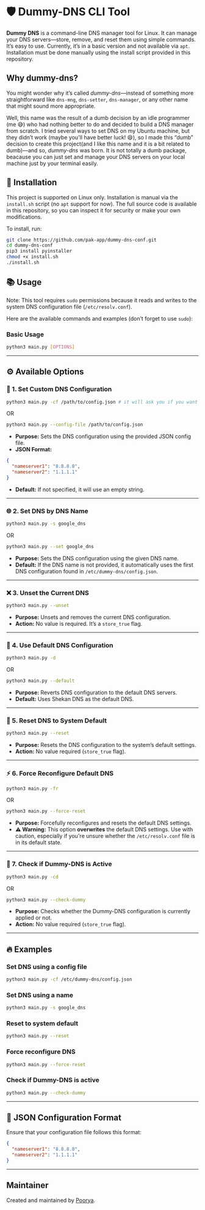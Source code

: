 # 🛡️ Dummy-DNS CLI Tool

**Dummy DNS** is a command-line DNS manager tool for Linux. It can manage your DNS servers—store, remove, and reset them using simple commands. It’s easy to use. Currently, it’s in a basic version and not available via `apt`. Installation must be done manually using the install script provided in this repository.

## Why dummy-dns?

You might wonder why it’s called *dummy-dns*—instead of something more straightforward like `dns-mng`, `dns-setter`, `dns-manager`, or any other name that might sound more appropriate.

Well, this name was the result of a dumb decision by an idle programmer (me 😅) who had nothing better to do and decided to build a DNS manager from scratch. I tried several ways to set DNS on my Ubuntu machine, but they didn’t work (maybe you'll have better luck! 😄), so I made this “dumb” decision to create this project(and I like this name and it is a bit related to dumb)—and so, *dummy-dns* was born. It is not totally a dumb package, beacause you can just set and manage your DNS servers on your local machine just by your terminal easily.

## 🚀 Installation

This project is supported on Linux only. Installation is manual via the `install.sh` script (no `apt` support for now). The full source code is available in this repository, so you can inspect it for security or make your own modifications.

To install, run:

```bash
git clone https://github.com/pak-app/dummy-dns-conf.git
cd dummy-dns-conf
pip3 install pyinstaller
chmod +x install.sh
./install.sh
```

## 📚 Usage

Note: This tool requires `sudo` permissions because it reads and writes to the system DNS configuration file (`/etc/resolv.conf`).

Here are the available commands and examples (don’t forget to use `sudo`):

### Basic Usage

```bash
python3 main.py [OPTIONS]
```

---

## ⚙️ Available Options

### 📝 1. Set Custom DNS Configuration

```bash
python3 main.py -cf /path/to/config.json # it will ask you if you want to add the given confiuration to config.json file or not.
```

OR

```bash
python3 main.py --config-file /path/to/config.json
```

- **Purpose:** Sets the DNS configuration using the provided JSON config file.
- **JSON Format:**

```json
{
  "nameserver1": "8.8.8.8",
  "nameserver2": "1.1.1.1"
}
```

- **Default:** If not specified, it will use an empty string.

---

### 🌐 2. Set DNS by DNS Name

```bash
python3 main.py -s google_dns
```

OR

```bash
python3 main.py --set google_dns
```

- **Purpose:** Sets the DNS configuration using the given DNS name.
- **Default:** If the DNS name is not provided, it automatically uses the first DNS configuration found in `/etc/dummy-dns/config.json`.

---

### ❌ 3. Unset the Current DNS

```bash
python3 main.py --unset
```

- **Purpose:** Unsets and removes the current DNS configuration.
- **Action:** No value is required. It’s a `store_true` flag.

---

### 🔄 4. Use Default DNS Configuration

```bash
python3 main.py -d
```

OR

```bash
python3 main.py --default
```

- **Purpose:** Reverts DNS configuration to the default DNS servers.
- **Default:** Uses Shekan DNS as the default DNS.

---

### 🧹 5. Reset DNS to System Default

```bash
python3 main.py --reset
```

- **Purpose:** Resets the DNS configuration to the system’s default settings.
- **Action:** No value required (`store_true` flag).

---

### ⚡ 6. Force Reconfigure Default DNS

```bash
python3 main.py -fr
```

OR

```bash
python3 main.py --force-reset
```

- **Purpose:** Forcefully reconfigures and resets the default DNS settings.
- **⚠️ Warning:** This option **overwrites** the default DNS settings. Use with caution, especially if you're unsure whether the `/etc/resolv.conf` file is in its default state.

---

### 🔎 7. Check if Dummy-DNS is Active

```bash
python3 main.py -cd
```

OR

```bash
python3 main.py --check-dummy
```

- **Purpose:** Checks whether the Dummy-DNS configuration is currently applied or not.
- **Action:** No value required (`store_true` flag).

---

## 🔥 Examples

### Set DNS using a config file

```bash
python3 main.py -cf /etc/dummy-dns/config.json
```

### Set DNS using a name

```bash
python3 main.py -s google_dns
```

### Reset to system default

```bash
python3 main.py --reset
```

### Force reconfigure DNS

```bash
python3 main.py --force-reset
```

### Check if Dummy-DNS is active

```bash
python3 main.py --check-dummy
```

---

## 📝 JSON Configuration Format

Ensure that your configuration file follows this format:

```json
{
  "nameserver1": "8.8.8.8",
  "nameserver2": "1.1.1.1"
}
```

---

## Maintainer

Created and maintained by [Poorya](https://github.com/pak-app/).
